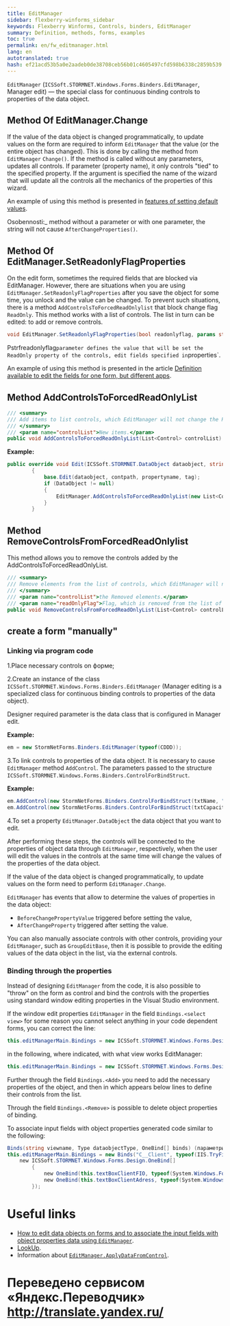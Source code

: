 ```yaml
--- 
title: EditManager 
sidebar: flexberry-winforms_sidebar 
keywords: Flexberry Winforms, Controls, binders, EditManager 
summary: Definition, methods, forms, examples 
toc: true 
permalink: en/fw_editmanager.html 
lang: en 
autotranslated: true 
hash: ef21acd53b5a0e2aadeb0de38708ceb56b01c4605497cfd598b6338c2859b539 
--- 
```


`EditManager` (`ICSSoft.STORMNET.Windows.Forms.Binders.EditManager`, Manager edit) — the special class for continuous binding controls to properties of the data object. 

## Method Of EditManager.Change 

If the value of the data object is changed programmatically, to update values on the form are required to inform `EditManager` that the value (or the entire object has changed). This is done by calling the method from `EditManager` `Change()`. If the method is called without any parameters, updates all controls. If parameter (property name), it only controls "tied" to the specified property. If the argument is specified the name of the wizard that will update all the controls all the mechanics of the properties of this wizard. 

An example of using this method is presented in [features of setting default values](fo_features-dafault-value.html). 

Osobennosti:_ method without a parameter or with one parameter, the string will not cause `AfterChangeProperties()`. 

## Method Of EditManager.SetReadonlyFlagProperties 

On the edit form, sometimes the required fields that are blocked via EditManager. However, there are situations when you are using `EditManager.SetReadonlyFlagProperties` after you save the object for some time, you unlock and the value can be changed. To prevent such situations, there is a method `AddControlsToForcedReadOnlylist` that block change flag `ReadOnly`. This method works with a list of controls. The list in turn can be edited: to add or remove controls. 

```csharp
void EditManager.SetReadonlyFlagProperties(bool readonlyflag, params string[] properties)
``` 

Pstrfreadonlyflag` parameter defines the value that will be set the ReadOnly property of the controls, edit fields specified in `properties`. 

An example of using this method is presented in the article [Definition available to edit the fields for one form, but different apps](fw_different-applications-and-fields.html). 

## Method AddControlsToForcedReadOnlyList 

```csharp
/// <summary> 
/// Add items to list controls, which EditManager will not change the ReadOnly flag. 
/// </summary> 
/// <param name="controlList">New items.</param> 
public void AddControlsToForcedReadOnlyList(List<Control> controlList)
``` 

__Example:__ 

```csharp
public override void Edit(ICSSoft.STORMNET.DataObject dataobject, string contpath, string propertyname, object tag)
        {
            base.Edit(dataobject, contpath, propertyname, tag);
            if (DataObject != null)
            {
                EditManager.AddControlsToForcedReadOnlyList(new List<Control>() { ctrlФИО });
            }
        }
``` 

## Method RemoveControlsFromForcedReadOnlylist 

This method allows you to remove the controls added by the AddControlsToForcedReadOnlyList. 

```csharp
/// <summary> 
/// Remove elements from the list of controls, which EditManager will not change the ReadOnly flag. 
/// </summary> 
/// <param name="controlList">the Removed elements.</param> 
/// <param name="readOnlyFlag">Flag, which is removed from the list of items you need to put in the ReadOnly property.</param> 
public void RemoveControlsFromForcedReadOnlyList(List<Control> controlList, bool readOnlyFlag = false)
``` 

## create a form "manually" 

### Linking via program code 

1.Place necessary controls on форме; 

2.Create an instance of the class `ICSSoft.STORMNET.Windows.Forms.Binders.EditManager` (Manager editing is a specialized class for continuous binding controls to properties of the data object).

Designer required parameter is the data class that is configured in Manager edit. 

__Example:__ 

```csharp
em = new StormNetForms.Binders.EditManager(typeof(CDDD));
``` 

3.To link controls to properties of the data object. It is necessary to cause `EditManager` method `AddControl`. The parameters passed to the structure `ICSSoft.STORMNET.Windows.Forms.Binders.ControlForBindStruct`. 

__Example:__ 

```csharp
em.AddControl(new StormNetForms.Binders.ControlForBindStruct(txtName, "Text"), "Name");
em.AddControl(new StormNetForms.Binders.ControlForBindStruct(txtCapacity, "Text"), "Volume");
``` 

4.To set a property `EditManager.DataObject` the data object that you want to edit. 

After performing these steps, the controls will be connected to the properties of object data through `EditManager`, respectively, when the user will edit the values in the controls at the same time will change the values of the properties of the data object. 

If the value of the data object is changed programmatically, to update values on the form need to perform `EditManager.Change`. 

`EditManager` has events that allow to determine the values of properties in the data object: 

* `BeforeChangePropertyValue` triggered before setting the value, 
* `AfterChangeProperty` triggered after setting the value. 

You can also manually associate controls with other controls, providing your `EditManager`, such as `GroupEditBase`, then it is possible to provide the editing values of the data object in the list, via the external controls. 

### Binding through the properties 

Instead of designing `EditManager` from the code, it is also possible to "throw" on the form as control and bind the controls with the properties using standard window editing properties in the Visual Studio environment. 

If the window edit properties `EditManager` in the field `Bindings.<select view>` for some reason you cannot select anything in your code dependent forms, you can correct the line: 

```csharp
this.editManagerMain.Bindings = new ICSSoft.STORMNET.Windows.Forms.Design.Binds("", null, null);
``` 

in the following, where indicated, with what view works EditManager: 

```csharp
this.editManagerMain.Bindings = new ICSSoft.STORMNET.Windows.Forms.Design.Binds("C__Client", typeof(IIS.TryFilter.Клиент), null);
``` 

Further through the field `Bindings.<Add>` you need to add the necessary properties of the object, and then in which appears below lines to define their controls from the list. 

Through the field `Bindings.<Remove>` is possible to delete object properties of binding. 

To associate input fields with object properties generated code similar to the following: 

```csharp
Binds(string viewname, Type dataobjectType, OneBind[] binds) (параметры для создания объектов класса OneBind аналогичны параметрам структуры ControlForBindStruct).
this.editManagerMain.Bindings = new Binds("C__Client", typeof(IIS.TryFilter.Клиент),
    new ICSSoft.STORMNET.Windows.Forms.Design.OneBind[]
        {
            new OneBind(this.textBoxClientFIO, typeof(System.Windows.Forms.TextBox), "Text", null, "Name"),
            new OneBind(this.textBoxClientAdress, typeof(System.Windows.Forms.TextBox), "Text", null, "Registration")
        });
``` 

# Useful links 

* [How to edit data objects on forms and to associate the input fields with object properties data using `EditManager`](fw_edit-data-objects-on-forms.html). 
* [LookUp](fw_lookup.html). 
* Information about [`EditManager.ApplyDataFromControl`](fw_focus-and-ctrl-s.html). 



 # Переведено сервисом «Яндекс.Переводчик» http://translate.yandex.ru/